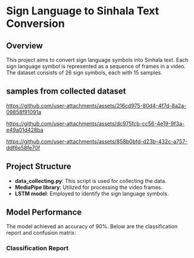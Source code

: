 # Sign Language to Sinhala Text Conversion

## Overview

This project aims to convert sign language symbols into Sinhala text. Each sign language symbol is represented as a sequence of frames in a video. The dataset consists of 26 sign symbols, each with 15 samples.

## samples from collected dataset

https://github.com/user-attachments/assets/216cd975-80d4-4f7d-8a2a-09858f91091a

https://github.com/user-attachments/assets/dc975fcb-cc56-4e19-9f3a-e49a01d428ba

https://github.com/user-attachments/assets/858b0bfd-d23b-432c-a757-ddf6e58fe70f


## Project Structure

- **data_collecting.py**: This script is used for collecting the data.
- **MediaPipe library**: Utilized for processing the video frames.
- **LSTM model**: Employed to identify the sign language symbols.

## Model Performance

The model achieved an accuracy of 90%. Below are the classification report and confusion matrix:

### Classification Report

